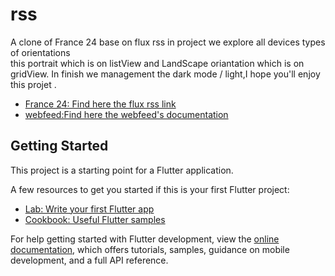 # rss

A clone of France 24 base on flux rss in project we explore all devices types of orientations  
this portrait which is on listView and LandScape oriantation which is on gridView.
In finish we management the dark mode / light,I hope you'll  enjoy this projet .
- [France 24: Find here the flux rss link](https://www.france24.com/fr/afrique/rss)
- [webfeed:Find here the webfeed's documentation]( https://pub.dev/packages/webfeed/install)

## Getting Started

This project is a starting point for a Flutter application.

A few resources to get you started if this is your first Flutter project:

- [Lab: Write your first Flutter app](https://docs.flutter.dev/get-started/codelab)
- [Cookbook: Useful Flutter samples](https://docs.flutter.dev/cookbook)

For help getting started with Flutter development, view the
[online documentation](https://docs.flutter.dev/), which offers tutorials,
samples, guidance on mobile development, and a full API reference.
